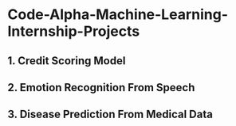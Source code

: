 # Code-Alpha-Machine-Learning-Internship-Projects

## 1. Credit Scoring Model
## 2. Emotion Recognition From Speech
## 3. Disease Prediction From Medical Data

